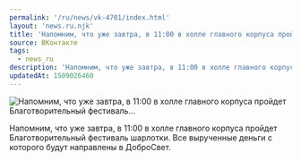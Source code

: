 ```yaml
---
permalink: '/ru/news/vk-4701/index.html'
layout: 'news.ru.njk'
title: 'Напомним, что уже завтра, в 11:00 в холле главного корпуса пройдет Благотворительный фестиваль…'
source: ВКонтакте
tags:
  - news_ru
description: 'Напомним, что уже завтра, в 11:00 в холле главного корпуса пройдет Благотворительный фестиваль…'
updatedAt: 1509026460
---
```

![Напомним, что уже завтра, в 11:00 в холле главного корпуса пройдет Благотворительный фестиваль…](https://sun9-57.userapi.com/impf/c841021/v841021679/37da3/gTPQz8y3JEQ.jpg?size=1280x960&quality=96&sign=ed7ccd7743eb2b3ad6b31dd958437a89&c_uniq_tag=K3z8Phi-JnNKxY0oLzsiRKvjkqNwvNyYeKH18a4QyXk&type=album)

Напомним, что уже завтра, в 11:00 в холле главного корпуса пройдет Благотворительный фестиваль шарлотки. Все вырученные деньги с которого будут направлены в ДоброСвет.
